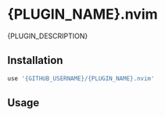 # {PLUGIN_NAME}.nvim
{PLUGIN_DESCRIPTION}

## Installation
```lua
use '{GITHUB_USERNAME}/{PLUGIN_NAME}.nvim'
```

## Usage
```lua
```
